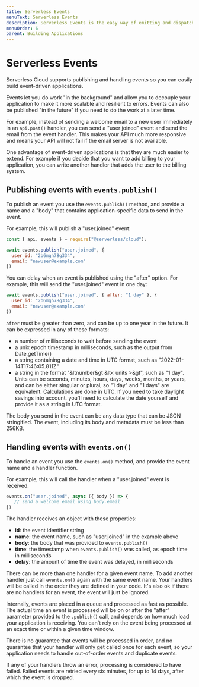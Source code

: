```yaml
---
title: Serverless Events
menuText: Serverless Events
description: Serverless Events is the easy way of emitting and dispatching events for asynchronous use cases such as notifications, high-volume data process, background tasks etc.
menuOrder: 6
parent: Building Applications
---
```


# Serverless Events

Serverless Cloud supports publishing and handling events so you can easily build event-driven applications.

Events let you do work "in the background" and allow you to decouple your application to make it more scalable and resilient to errors. Events can also be published "in the future" if you need to do the work at a later time.

For example, instead of sending a welcome email to a new user immediately in an `api.post()` handler, you can send a "user joined" event and send the email from the event handler. This makes your API much more responsive and means your API will not fail if the email server is not available.

One advantage of event-driven applications is that they are much easier to extend. For example if you decide that you want to add billing to your application, you can write another handler that adds the user to the billing system.

## Publishing events with `events.publish()`

To publish an event you use the `events.publish()` method, and provide a name and a "body" that contains application-specific data to send in the event.

For example, this will publish a "user.joined" event:

```js
const { api, events } = require("@serverless/cloud");

await events.publish("user.joined", {
  user_id: "2b6mgh78g334",
  email: "newuser@example.com"
})
```

You can delay when an event is published using the "after" option. For example, this will send the "user.joined" event in one day:

```js
await events.publish("user.joined", { after: "1 day" }, {
  user_id: "2b6mgh78g334",
  email: "newuser@example.com"
})
```

`after` must be greater than zero, and can be up to one year in the future. It can be expressed in any of these formats:

- a number of milliseconds to wait before sending the event
- a unix epoch timestamp in milliseconds, such as the output from Date.getTime()
- a string containing a date and time in UTC format, such as "2022-01-14T17:46:05.811Z"
- a string in the format "&ltnumber&gt &lt< units >&gt", such as "1 day". Units can be seconds, minutes, hours, days, weeks, months, or years, and can be either singular or plural, so "1 day" and "1 days" are equivalent. Calculations are done in UTC. If you need to take daylight savings into account, you'll need to calculate the date yourself and provide it as a string in UTC format.

The body you send in the event can be any data type that can be JSON stringified. The event, including its body and metadata must be less than 256KB.

## Handling events with `events.on()`

To handle an event you use the `events.on()` method, and provide the event name and a handler function.

For example, this will call the handler when a "user.joined" event is received.

```js
events.on("user.joined", async ({ body }) => {
   // send a welcome email using body.email
})
```

The handler receives an object with these properties:

- **id**: the event identifier string
- **name**: the event name, such as "user.joined" in the example above
- **body**: the body that was provided to `events.publish()`
- **time**: the timestamp when `events.publish()` was called, as epoch time in milliseconds
- **delay**: the amount of time the event was delayed, in milliseconds

There can be more than one handler for a given event name. To add another handler just call `events.on()` again with the same event name. Your handlers will be called in the order they are defined in your code. It's also ok if there are no handlers for an event, the event will just be ignored.

Internally, events are placed in a queue and processed as fast as possible. The actual time an event is processed will be on or after the "after" parameter provided to the `.publish()` call, and depends on how much load your application is receiving. You can't rely on the event being processed at an exact time or within a given time window.

There is no guarantee that events will be processed in order, and no guarantee that your handler will only get called once for each event, so your application needs to handle out-of-order events and duplicate events.

If any of your handlers throw an error, processing is considered to have failed. Failed events are retried every six minutes, for up to 14 days, after which the event is dropped.
